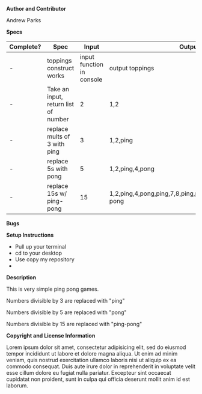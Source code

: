 **Author and Contributor**

Andrew Parks

**Specs**

|Complete?| Spec | Input | Output |
| -|---|---|---|
| -|toppings construct works|input function in console|output toppings|
| -|Take an input, return list of number|2| 1,2 |
| -|replace mults of 3 with ping| 3| 1,2,ping |
| -|replace 5s with pong|5| 1,2,ping,4,pong|
| -| replace 15s w/ ping-pong | 15 | 1,2,ping,4,pong,ping,7,8,ping,pong,11,ping,13,14,ping-pong|

**Bugs**


**Setup Instructions**

* Pull up your terminal
* cd to your desktop
* Use copy my repository
*

**Description**

This is very simple ping pong games.

Numbers divisible by 3 are replaced with "ping"

Numbers divisible by 5 are replaced with "pong"

Numbers divisible by 15 are replaced with "ping-pong"

**Copyright and License Information**

Lorem ipsum dolor sit amet, consectetur adipisicing elit, sed do eiusmod tempor incididunt ut labore et dolore magna aliqua. Ut enim ad minim veniam, quis nostrud exercitation ullamco laboris nisi ut aliquip ex ea commodo consequat. Duis aute irure dolor in reprehenderit in voluptate velit esse cillum dolore eu fugiat nulla pariatur. Excepteur sint occaecat cupidatat non proident, sunt in culpa qui officia deserunt mollit anim id est laborum.
